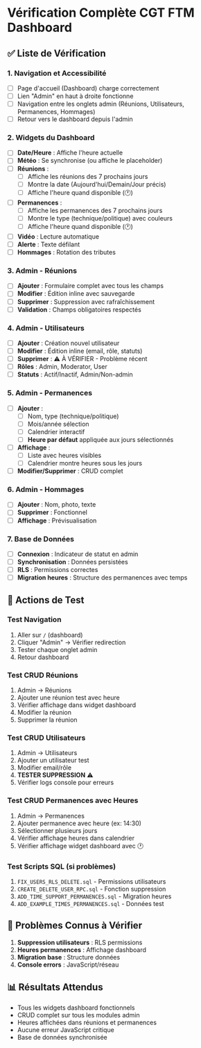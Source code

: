 # Vérification Complète CGT FTM Dashboard

## ✅ Liste de Vérification

### 1. Navigation et Accessibilité

- [ ] Page d'accueil (Dashboard) charge correctement
- [ ] Lien "Admin" en haut à droite fonctionne
- [ ] Navigation entre les onglets admin (Réunions, Utilisateurs, Permanences, Hommages)
- [ ] Retour vers le dashboard depuis l'admin

### 2. Widgets du Dashboard

- [ ] **Date/Heure** : Affiche l'heure actuelle
- [ ] **Météo** : Se synchronise (ou affiche le placeholder)
- [ ] **Réunions** :
  - [ ] Affiche les réunions des 7 prochains jours
  - [ ] Montre la date (Aujourd'hui/Demain/Jour précis)
  - [ ] Affiche l'heure quand disponible (🕐)
- [ ] **Permanences** :
  - [ ] Affiche les permanences des 7 prochains jours
  - [ ] Montre le type (technique/politique) avec couleurs
  - [ ] Affiche l'heure quand disponible (🕐)
- [ ] **Vidéo** : Lecture automatique
- [ ] **Alerte** : Texte défilant
- [ ] **Hommages** : Rotation des tributes

### 3. Admin - Réunions

- [ ] **Ajouter** : Formulaire complet avec tous les champs
- [ ] **Modifier** : Édition inline avec sauvegarde
- [ ] **Supprimer** : Suppression avec rafraîchissement
- [ ] **Validation** : Champs obligatoires respectés

### 4. Admin - Utilisateurs

- [ ] **Ajouter** : Création nouvel utilisateur
- [ ] **Modifier** : Édition inline (email, rôle, statuts)
- [ ] **Supprimer** : ⚠️ À VÉRIFIER - Problème récent
- [ ] **Rôles** : Admin, Moderator, User
- [ ] **Statuts** : Actif/Inactif, Admin/Non-admin

### 5. Admin - Permanences

- [ ] **Ajouter** :
  - [ ] Nom, type (technique/politique)
  - [ ] Mois/année sélection
  - [ ] Calendrier interactif
  - [ ] **Heure par défaut** appliquée aux jours sélectionnés
- [ ] **Affichage** :
  - [ ] Liste avec heures visibles
  - [ ] Calendrier montre heures sous les jours
- [ ] **Modifier/Supprimer** : CRUD complet

### 6. Admin - Hommages

- [ ] **Ajouter** : Nom, photo, texte
- [ ] **Supprimer** : Fonctionnel
- [ ] **Affichage** : Prévisualisation

### 7. Base de Données

- [ ] **Connexion** : Indicateur de statut en admin
- [ ] **Synchronisation** : Données persistées
- [ ] **RLS** : Permissions correctes
- [ ] **Migration heures** : Structure des permanences avec temps

## 🔧 Actions de Test

### Test Navigation

1. Aller sur `/` (dashboard)
2. Cliquer "Admin" → Vérifier redirection
3. Tester chaque onglet admin
4. Retour dashboard

### Test CRUD Réunions

1. Admin → Réunions
2. Ajouter une réunion test avec heure
3. Vérifier affichage dans widget dashboard
4. Modifier la réunion
5. Supprimer la réunion

### Test CRUD Utilisateurs

1. Admin → Utilisateurs
2. Ajouter un utilisateur test
3. Modifier email/rôle
4. **TESTER SUPPRESSION** ⚠️
5. Vérifier logs console pour erreurs

### Test CRUD Permanences avec Heures

1. Admin → Permanences
2. Ajouter permanence avec heure (ex: 14:30)
3. Sélectionner plusieurs jours
4. Vérifier affichage heures dans calendrier
5. Vérifier affichage widget dashboard avec 🕐

### Test Scripts SQL (si problèmes)

1. `FIX_USERS_RLS_DELETE.sql` - Permissions utilisateurs
2. `CREATE_DELETE_USER_RPC.sql` - Fonction suppression
3. `ADD_TIME_SUPPORT_PERMANENCES.sql` - Migration heures
4. `ADD_EXAMPLE_TIMES_PERMANENCES.sql` - Données test

## 🚨 Problèmes Connus à Vérifier

1. **Suppression utilisateurs** : RLS permissions
2. **Heures permanences** : Affichage dashboard
3. **Migration base** : Structure données
4. **Console errors** : JavaScript/réseau

## 📊 Résultats Attendus

- Tous les widgets dashboard fonctionnels
- CRUD complet sur tous les modules admin
- Heures affichées dans réunions et permanences
- Aucune erreur JavaScript critique
- Base de données synchronisée
